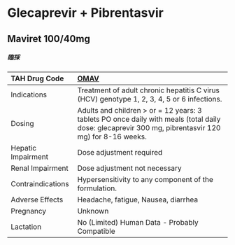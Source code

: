 # Glecaprevir + Pibrentasvir

## Maviret 100/40mg

##### 臨採

| TAH Drug Code      | [OMAV](https://www.tahsda.org.tw/drugs/hissearch.php?drug_code=OMAV)                                                                                |
|:-------------------|:----------------------------------------------------------------------------------------------------------------------------------------------------|
| Indications        | Treatment of adult chronic hepatitis C virus (HCV) genotype 1, 2, 3, 4, 5 or 6 infections.                                                          |
| Dosing             | Adults and children > or = 12 years: 3 tablets PO once daily with meals (total daily dose: glecaprevir 300 mg, pibrentasvir 120 mg) for 8-16 weeks. |
| Hepatic Impairment | Dose adjustment required                                                                                                                            |
| Renal Impairment   | Dose adjustment not necessary                                                                                                                       |
| Contraindications  | Hypersensitivity to any component of the formulation.                                                                                               |
| Adverse Effects    | Headache, fatigue, Nausea, diarrhea                                                                                                                 |
| Pregnancy          | Unknown                                                                                                                                             |
| Lactation          | No (Limited) Human Data - Probably Compatible                                                                                                       |


